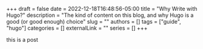 +++ 
draft = false
date = 2022-12-18T16:48:56-05:00
title = "Why Write with Hugo?"
description = "The kind of content on this blog, and why Hugo is a good (or good enough) choice"
slug = ""
authors = []
tags = ["guide", "hugo"]
categories = []
externalLink = ""
series = []
+++

this is a post


